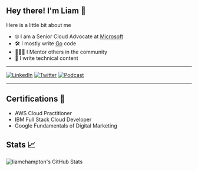 ## Hey there! I'm Liam 👋

Here is a little bit about me
- 🤓 I am a Senior Cloud Advocate at [Microsoft](https://github.com/microsoft)
- 🛠️ I mostly write [Go](https://github.com/golang) code
- 👨🏻‍🏫 I Mentor others in the community
- 📝 I write technical content

---

[![LinkedIn](https://img.shields.io/badge/LinkedIn-Liam%20Hampton-blue)](https://www.linkedin.com/in/liam-conroy-hampton)
[![Twitter](https://img.shields.io/twitter/follow/liamchampton.svg?style=social&label=@liamchampton)](https://twitter.com/liamchampton)
[![Podcast](https://img.shields.io/badge/TechJam-Podcast-green)](https://techjam.dev/)

---

## Certifications :scroll:
- AWS Cloud Practitioner
- IBM Full Stack Cloud Developer
- Google Fundamentals of Digital Marketing

## Stats :chart_with_upwards_trend:
<img align="left" alt="liamchampton's GitHub Stats" src="https://github-readme-stats.vercel.app/api?username=liamchampton&show_icons=true&theme=dark&hide_border=true">
